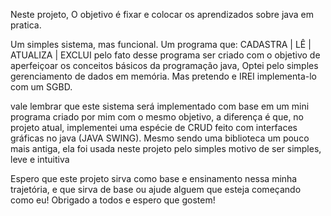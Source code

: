 Neste projeto, O objetivo é fixar e colocar os aprendizados sobre java em pratica.

Um simples sistema, mas funcional.
Um programa que: CADASTRA | LÊ | ATUALIZA | EXCLUI 
pelo fato desse programa ser criado com o objetivo de aperfeiçoar os conceitos básicos da programação java, Optei pelo simples gerenciamento de dados em memória.
Mas pretendo e IREI implementa-lo com um SGBD.

vale lembrar que este sistema será implementado com base em um mini programa criado por mim com o mesmo objetivo, a diferença é que, no projeto atual, implementei uma espécie de CRUD feito com interfaces gráficas no java (JAVA SWING).
Mesmo sendo uma biblioteca um pouco mais antiga, ela foi usada neste projeto pelo simples motivo de ser simples, leve e intuitiva

Espero que este projeto sirva como base e ensinamento nessa minha trajetória, e que sirva de base ou ajude alguem que esteja começando como eu!
Obrigado a todos e espero que gostem!
